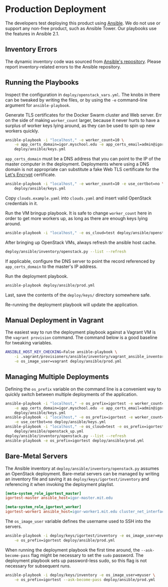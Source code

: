 # Production Deployment

The developers test deploying this product using
[Ansible](https://github.com/ansible/ansible). We do not use or support any
non-free product, such as Ansible Tower. Our playbooks use the features in
Ansible 2.1.


## Inventory Errors

The dynamic inventory code was sourced from
[Ansible's repository](https://github.com/ansible/ansible/blob/devel/contrib/inventory/openstack.py).
Please report inventory-related errors to the Ansible repository.


## Running the Playbooks

Inspect the configuration in `deploy/openstack_vars.yml`. The knobs in there
can be tweaked by writing the files, or by using the `-e` command-line argument
for `ansible-playbook`.

Generate TLS certificates for the Docker Swarm cluster and Web server. Err on
the side of making `worker_count` larger, because it never hurts to have a
surplus of worker keys  lying around, as they can be used to spin up new
workers quickly.

```bash
ansible-playbook -i "localhost," -e worker_count=10 \
    -e app_certs_domain=igor.myschool.edu -e app_certs_email=admin@igor.dev \
    deploy/ansible/keys.yml
```

`app_certs_domain` must be a DNS address that you can point to the IP of the
master computer in the deployment. Deployments where using a DNS domain is
not appropriate can substitute a fake Web TLS certificate for the
[Let's Encrypt](https://letsencrypt.org/) certificate.

```bash
ansible-playbook -i "localhost," -e worker_count=10 -e use_certbot=no \
    deploy/ansible/keys.yml
```

Copy `clouds.example.yaml` into `clouds.yaml` and insert valid OpenStack
credentials in it.

Run the VM bringup playbook. It is safe to change `worker_count` here in order
to get more workers up, as long as there are enough keys lying around.

```bash
ansible-playbook -i "localhost," -e os_cloud=test deploy/ansible/openstack_up.yml
```

After bringing up OpenStack VMs, always refresh the ansible host cache.

```bash
deploy/ansible/inventory/openstack.py --list --refresh
```

If applicable, configure the DNS server to point the record referenced by
`app_certs_domain` to the master's IP address.

Run the deployment playbook.

```bash
ansible-playbook deploy/ansible/prod.yml
```

Last, save the contents of the `deploy/keys/` directory somewhere safe.

Re-running the deployment playbook will update the application.


## Manual Deployment in Vagrant

The easiest way to run the deployment playbook against a Vagrant VM is the
`vagrant provision` command. The command below is a good baseline for tweaking
variables.

```bash
ANSIBLE_HOST_KEY_CHECKING=False ansible-playbook \
    -i .vagrant/provisioners/ansible/inventory/vagrant_ansible_inventory \
    -e os_image_user=vagrant deploy/ansible/prod.yml
```


## Managing Multiple Deployments

Defining the `os_prefix` variable on the command line is a convenient way to
quickly switch between multiple deployments of the application.

```bash
ansible-playbook -i "localhost," -e os_prefix=igortest -e worker_count=10 \
    -e app_certs_domain=igor.myschool.edu -e app_certs_email=admin@igor.dev \
    deploy/ansible/keys.yml
ansible-playbook -i "localhost," -e os_prefix=igortest -e worker_count=10 \
    -e use_certbot=no deploy/ansible/keys.yml
ansible-playbook -i "localhost," -e os_cloud=test -e os_prefix=igortest \
    deploy/ansible/openstack_up.yml
deploy/ansible/inventory/openstack.py --list --refresh    
ansible-playbook -e os_prefix=igortest deploy/ansible/prod.yml
```


## Bare-Metal Servers

The Ansible inventory at `deploy/ansible/inventory/openstack.py` assumes an
OpenStack deployment. Bare-metal servers can be managed by writing an inventory
file and saving it as `deploy/keys/igortest/inventory` and referencing it when
invoking the deployment playlist.

```ini
[meta-system_role_igortest_master]
igortest-master ansible_host=igor-master.mit.edu

[meta-system_role_igortest_worker]
igortest-worker1 ansible_host=igor-worker1.mit.edu cluster_net_interface=eno1
```

The `os_image_user` variable defines the username used to SSH into the servers.

```bash
ansible-playbook -i deploy/keys/igortest/inventory -e os_image_user=myuser \
    -e os_prefix=igortest deploy/ansible/prod.yml
```

When running the deployment playbook the first time around, the
`--ask-become-pass` flag might be necessary to set the `sudo` password. The
deployment playbook sets up password-less sudo, so this flag is not necessary
for subsequent runs.

```bash
ansible-playbook -i deploy/keys/inventory -e os_image_user=myuser \
    -e os_prefix=igortest --ask-become-pass deploy/ansible/prod.yml
```
